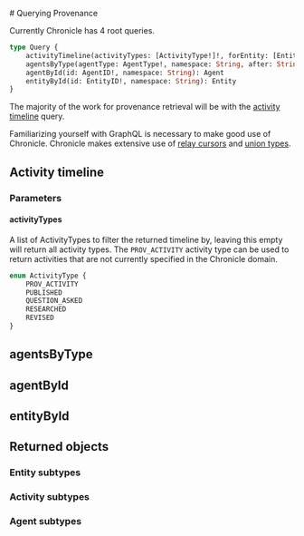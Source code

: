# Querying Provenance

Currently Chronicle has 4 root queries.

``` graphql
type Query {
    activityTimeline(activityTypes: [ActivityType!]!, forEntity: [EntityID!]!, from: DateTime, to: DateTime, namespace: ID, after: String, before: String, first: Int, last: Int): ActivityConnection!
    agentsByType(agentType: AgentType!, namespace: String, after: String, before: String, first: Int, last: Int): AgentConnection!
    agentById(id: AgentID!, namespace: String): Agent
    entityById(id: EntityID!, namespace: String): Entity
}
```

The majority of the work for provenance retrieval will be with the [activity timeline](#activity-timeline) query.

Familiarizing yourself with GraphQL is necessary to make good use of Chronicle. Chronicle makes extensive use of [relay cursors](https://relay.dev/graphql/connections.htm) and [union types](https://www.apollographql.com/docs/apollo-server/schema/unions-interfaces/).


## Activity timeline

### Parameters

#### activityTypes

A list of ActivityTypes to filter the returned timeline by, leaving this empty will return all activity types. The `PROV_ACTIVITY` activity type can be used to return activities that are not currently specified in the Chronicle domain.

``` graphql
enum ActivityType {
	PROV_ACTIVITY
	PUBLISHED
	QUESTION_ASKED
	RESEARCHED
	REVISED
}

```

## agentsByType

## agentById

## entityById


## Returned objects

### Entity subtypes

### Activity subtypes

### Agent subtypes

